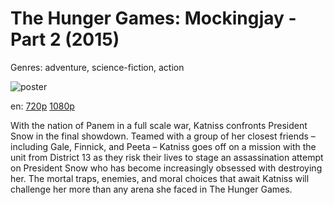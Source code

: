 # The Hunger Games: Mockingjay - Part 2 (2015)

Genres: adventure, science-fiction, action

![poster](http://image.tmdb.org/t/p/w500/w93GAiq860UjmgR6tU9h2T24vaV.jpg)

en:
  [720p](magnet:?xt=urn:btih:647B653E77C3F2C5562C80B80DA746A1D1DC2AF7&tr=udp://glotorrents.pw:6969/announce&tr=udp://tracker.opentrackr.org:1337/announce&tr=udp://torrent.gresille.org:80/announce&tr=udp://tracker.openbittorrent.com:80&tr=udp://tracker.coppersurfer.tk:6969&tr=udp://tracker.leechers-paradise.org:6969&tr=udp://p4p.arenabg.ch:1337&tr=udp://tracker.internetwarriors.net:1337)
  [1080p](magnet:?xt=urn:btih:42FDF1AEEE3C641BE8C41BC1FEEDDF87A50CAE12&tr=udp://glotorrents.pw:6969/announce&tr=udp://tracker.opentrackr.org:1337/announce&tr=udp://torrent.gresille.org:80/announce&tr=udp://tracker.openbittorrent.com:80&tr=udp://tracker.coppersurfer.tk:6969&tr=udp://tracker.leechers-paradise.org:6969&tr=udp://p4p.arenabg.ch:1337&tr=udp://tracker.internetwarriors.net:1337)
  


With the nation of Panem in a full scale war, Katniss confronts President Snow in the final showdown. Teamed with a group of her closest friends – including Gale, Finnick, and Peeta – Katniss goes off on a mission with the unit from District 13 as they risk their lives to stage an assassination attempt on President Snow who has become increasingly obsessed with destroying her. The mortal traps, enemies, and moral choices that await Katniss will challenge her more than any arena she faced in The Hunger Games.